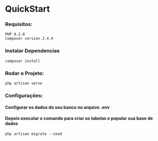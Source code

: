# QuickStart


### Requisitos: 

```
PHP 8.2.0
Composer version 2.4.4
```


### Instalar Dependencias 

```
composer install
```

### Rodar o Projeto:

```
php artisan serve

```

### Configurações:
#### Configurar os dados do seu banco no arquivo .env
#### Depois executar o comando para criar as tabelas e popular sua base de dados
```
php artisan migrate --seed

```

